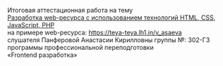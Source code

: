 Итоговая аттестационная работа на тему\
<u>Разработка web-ресурса с использованием технологий HTML, CSS, JavaScript, PHP</u>\
на примере web-ресурса: <https://teya-teya.lh1.in/v_asaeva>\
слушателя Панферовой Анастасии Кирилловны группы №: 302-ГЗ\
программы профессиональной переподготовки \
«Frontend разработка»
